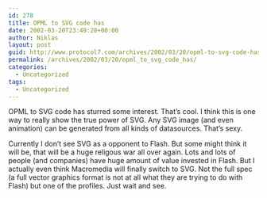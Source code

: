 ```yaml
---
id: 278
title: OPML to SVG code has
date: 2002-03-20T23:49:28+00:00
author: Niklas
layout: post
guid: http://www.protocol7.com/archives/2002/03/20/opml-to-svg-code-has/
permalink: /archives/2002/03/20/opml_to_svg_code_has/
categories:
  - Uncategorized
tags:
  - Uncategorized
---
```

<div class='microid-7876f661cdba22bdc3846945c89a35113cd2a320'>
  <p>
    OPML to SVG code has sturred some interest. That&#8217;s cool. I think this is one way to really show the true power of SVG. Any SVG image (and even animation) can be generated from all kinds of datasources. That&#8217;s sexy.
  </p>
  
  <p>
    Currently I don&#8217;t see SVG as a opponent to Flash. But some might think it will be, that will be a huge religous war all over again. Lots and lots of people (and companies) have huge amount of value invested in Flash. But I actually even think Macromedia will finally switch to SVG. Not the full spec (a full vector graphics format is not at all what they are trying to do with Flash) but one of the profiles. Just wait and see.
  </p>
</div>